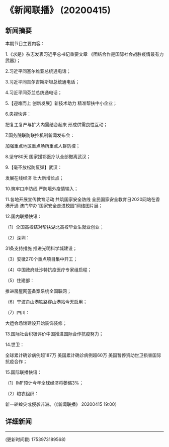 # 《新闻联播》 (20200415)

## 新闻摘要

本期节目主要内容：

1.《求是》杂志发表习近平总书记重要文章 《团结合作是国际社会战胜疫情最有力武器》；

2.习近平同塞尔维亚总统通电话；

3.习近平同吉尔吉斯斯坦总统通电话；

4.习近平同芬兰总统通电话；

5.【迎难而上 创新发展】新技术助力 精准帮扶中小企业；

6.央视快评：

把复工复产与扩大内需结合起来 形成供需良性互动；

7.国务院联防联控机制新闻发布会：

加强重点地区重点场所重点人群防控；

8.坚守80天 国家援鄂医疗队全部撤离武汉；

9.【毫不放松防反弹】武汉：

发展在线经济 壮大新增长点；

10.筑牢口岸防线 严防境外疫情输入；

11.各地开展宣传教育活动 共筑国家安全防线 全民国家安全教育日2020网站在香港开通 澳门举办“国家安全走进校园”网络图片展；

12.国内联播快讯：

（1）全国高校结对帮扶湖北高校毕业生就业创业；

（2）深圳：

31条支持措施 推进光明科学城建设；

（3）安徽270个重点项目集中开工；

（4）中国政府赴沙特抗疫医疗专家组启程；

（5）住建部：

推进房屋网签备案系统全国联网；

（6）宁波舟山港铁路穿山港站今天启用；

（7）四川：

大运会场馆建设开始装饰装修；

13.国际社会积极评价中国推进国际合作抗疫努力；

14.世卫：

全球累计确诊病例超187万 美国累计确诊病例超60万 美国暂停资助世卫损害国际抗疫合作；

15.国际联播快讯：

（1）IMF预计今年全球经济将萎缩3%；

（2）粮农组织：

新一轮蝗灾或侵袭非洲。（《新闻联播》 20200415 19:00）

## 详细新闻

---

(更新时间戳: 1753973189568)

